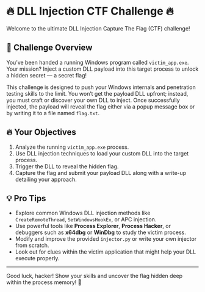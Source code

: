 # 🔥 DLL Injection CTF Challenge 🔥

Welcome to the ultimate DLL Injection Capture The Flag (CTF) challenge!

## 🎯 Challenge Overview

You’ve been handed a running Windows program called `victim_app.exe`. Your mission? Inject a custom DLL payload into this target process to unlock a hidden secret — a secret flag!

This challenge is designed to push your Windows internals and penetration testing skills to the limit. You won’t get the payload DLL upfront; instead, you must craft or discover your own DLL to inject. Once successfully injected, the payload will reveal the flag either via a popup message box or by writing it to a file named `flag.txt`.

## 🔥 Your Objectives

1. Analyze the running `victim_app.exe` process.
2. Use DLL injection techniques to load your custom DLL into the target process.
3. Trigger the DLL to reveal the hidden flag.
4. Capture the flag and submit your payload DLL along with a write-up detailing your approach.

## 💡 Pro Tips

- Explore common Windows DLL injection methods like `CreateRemoteThread`, `SetWindowsHookEx`, or APC injection.
- Use powerful tools like **Process Explorer**, **Process Hacker**, or debuggers such as **x64dbg** or **WinDbg** to study the victim process.
- Modify and improve the provided `injector.py` or write your own injector from scratch.
- Look out for clues within the victim application that might help your DLL execute properly.

---

Good luck, hacker! Show your skills and uncover the flag hidden deep within the process memory! 🚀
